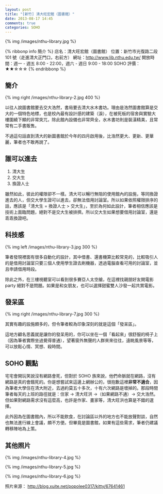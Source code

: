```yaml
---
layout: post
title: "[新竹] 清大旺宏館（圖書館）"
date: 2013-08-17 14:45
comments: true
categories: SOHO
---
```


{% img /images/nthu-library.jpg %}

{% ribbonp info 簡介 %}
店名：清大旺宏館（圖書館）
位置：新竹市光復路二段 101 號（走進清大正門口，右前方）
網址：<a href="http://www.lib.nthu.edu.tw/">http://www.lib.nthu.edu.tw/</a>
開放時間：週一 - 週五 8:00 - 22:00，週六 - 週日 9:00 - 18:00
SOHO 評價：★★☆☆☆
{% endribbonp %}

## 簡介

{% img right /images/nthu-library-2.jpg 400 %}

以往人說圖書館要去交大浩然，書局要去清大水木書坊。理由是浩然圖書館算是交大的一個特色地標，也是校內最有設計感的建築（淚），在被死板的宿舍與實驗大樓圍繞下顯的非常突兀，除此館內設備也非常齊全，水木書坊則是裝潢精美，且常常有二手書販售。

不過這句話直到清大的新圖書館於今年的四月啟用後，比浩然更大、更新、更華麗，筆者也不敢再說了。

## 誰可以進去

1.  清大生
2.  交大生
3.  換證人士

雖然如此，彼此的權限卻不一樣。清大可以暢行無阻的使用館內的設施，等同換證進去的人，但交大學生證可以進去，卻無法借用討論室。所以如果依照權限排序的話，應該是「清大生 = 換證人士 > 交大生」，至於為何如此設計，筆者相信應該是技術上面臨問題，絕對不是交大生被排擠。所以交大生如果想要借用討論室，還是乖乖換證吧。

## 科技感

{% img left /images/nthu-library-3.jpg 300 %}

筆者發現裡面有很多自動化的設計，其中借書、還書機算比較常見的，比較吸引人的是借用討論室只要三個人使用學生證去刷機器，透過電腦查看可用的討論室，並且申請借用時段。

除此之外，在三樓視聽室可以看到很多賽亞人太空艙，在這裡找親朋好友開電影 party 絕對不是問題。如果是和女朋友，也可以選擇甜蜜雙人沙發一起共賞電影。

## 發呆區

{% img right /images/nthu-library-7.jpg 300 %}

其實有趣的設施頗多的，但令筆者較為印象深刻的就是這個「發呆區」。

這地方顧名思義就是讓你的發呆用的，你可以坐在一個「看起來」很舒服的椅子上（因為筆者實際坐過覺得普通），望著窗外無聲的人群來來往往，遠眺風景等等，可以放鬆心情、冥想、殺時間。

## SOHO 觀點

宅宅會開玩笑說沒有網路會死，但對於 SOHO 族來說，他們命脈就在網路，沒有網路是真的會餓死的。你是想嘗試來這邊上網辦公的，很抱歉這裡**非常不適合**，因為筆者大學住在清大附近，去過約莫五十多次，十有六次網路是壞掉的。那段時間筆者每天的上班的路徑就是：住家 -> 清大旺洪 ->（如果網路不通）-> 交大浩然。但如果對網路需求沒有這麼高，也許是作家、畫家等，清大旺洪也算是不錯的選擇。

此外因為在圖書館內，所以不能飲食，在討論區以外的地方也不能放聲對談，自然也無法進行線上會議，頗不方便。但畢竟是圖書館，如果有這些需求，筆者仍建議轉移陣地為上策。

## 其他照片

{% img /images/nthu-library-4.jpg %}

{% img /images/nthu-library-5.jpg %}

{% img /images/nthu-library-6.jpg %}

照片來源： http://blog.xuite.net/popolee0317/kitty/67641461
